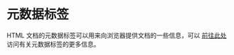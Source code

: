 # 元数据标签

HTML 文档的元数据标签可以用来向浏览器提供文档的一些信息，可以 [前往此处](https://github.com/kuriv/initialize) 访问有关元数据标签的更多信息。